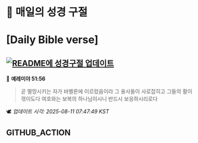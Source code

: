 # 🙏 매일의 성경 구절
# [Daily Bible verse]
## [![README에 성경구절 업데이트](https://github.com/DONGSUKA/first_test/actions/workflows/update-readme-bible.yml/badge.svg)](https://github.com/DONGSUKA/first_test/actions/workflows/update-readme-bible.yml)
<!-- START_BIBLE_VERSE -->
📖 **예레미야 51:56**
> 곧 멸망시키는 자가 바벨론에 이르렀음이라 그 용사들이 사로잡히고 그들의 활이 꺾이도다 여호와는 보복의 하나님이시니 반드시 보응하시리로다

🕊️ _업데이트 시각: 2025-08-11 07:47:49 KST_
  <!-- END_BIBLE_VERSE -->
## GITHUB_ACTION
